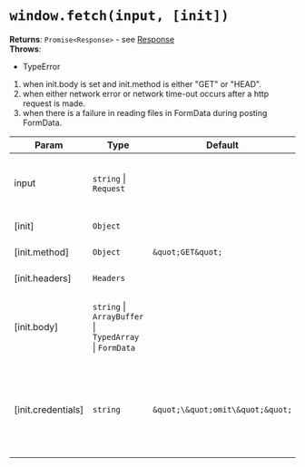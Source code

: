 
<a name="module-global-fetch" id="module-global-fetch"></a>

# `window.fetch(input, [init])`
**Returns**: `Promise<Response>` - see [Response](https://developer.mozilla.org/en-US/docs/Web/API/Response)  
**Throws**:

- TypeError
1. when init.body is set and init.method is either "GET" or "HEAD".
2. when either network error or network time-out occurs after a http request is made.
3. when there is a failure in reading files in FormData during posting FormData.


| Param | Type | Default | Description |
| --- | --- | --- | --- |
| input | `string` \| `Request` |  | either the URL string to connect with or a Request object having the URL and the init option in the below. |
| [init] | `Object` |  | custom options for a HTTP request. |
| [init.method] | `Object` | `&quot;GET&quot;` | the HTTP request method. |
| [init.headers] | `Headers` |  | the HTTP request headers to add. |
| [init.body] | `string` \| `ArrayBuffer` \| `TypedArray` \| `FormData` |  | the body that is included in the HTTP request body. There is a caveat for sending a FormData object. see [XMLHttpRequest.send](./XMLHttpRequest.md#module:global.xmlhttprequest.send). |
| [init.credentials] | `string` | `&quot;\&quot;omit\&quot;&quot;` | indicates whether to send cookies. Possible values and functions are as follows: "omit" : cookies are NOT sent, "same-origin" and "include" : cookies are sent. |


